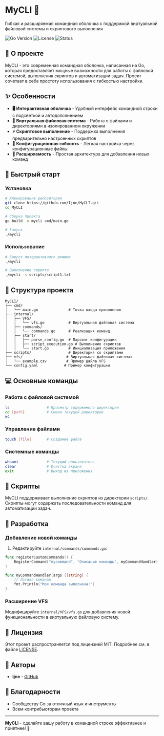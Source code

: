 # MyCLI 🚀

Гибкая и расширяемая командная оболочка с поддержкой виртуальной файловой системы и скриптового выполнения

![Go Version](https://img.shields.io/badge/Go-1.21+-blue)
![License](https://img.shields.io/badge/License-MIT-green)
![Status](https://img.shields.io/badge/Status-Active-brightgreen)

## 📖 О проекте

MyCLI - это современная командная оболочка, написанная на Go, которая предоставляет мощные возможности для работы с файловой системой, выполнения скриптов и автоматизации задач. Проект сочетает в себе простоту использования с гибкостью настройки.

## ✨ Особенности

- **🖥️ Интерактивная оболочка** - Удобный интерфейс командной строки с подсветкой и автодополнением
- **📁 Виртуальная файловая система** - Работа с файлами и директориями в изолированном окружении
- **⚡ Скриптовое выполнение** - Поддержка выполнения предварительно настроенных скриптов
- **🎯 Конфигурационная гибкость** - Легкая настройка через конфигурационные файлы
- **🔧 Расширяемость** - Простая архитектура для добавления новых команд

## 🚀 Быстрый старт

### Установка

```bash
# Клонирование репозитория
git clone https://github.com/Ijne/MyCLI.git
cd MyCLI

# Сборка проекта
go build -o mycli cmd/main.go

# Запуск
./mycli
```

### Использование

```bash
# Запуск интерактивного режима
./mycli

# Выполнение скрипта
./mycli -s scripts/script1.txt
```

## 📁 Структура проекта

```
MyCLI/
├── cmd/
│   └── main.go              # Точка входа приложения
├── internal/
│   ├── VFS/
│   │   └── vfs.go           # Виртуальная файловая система
│   ├── commands/
│   │   └── commands.go      # Реализация команд
│   ├── start/
│   │   ├── parse_config.go  # Парсинг конфигурации
│   │   ├── script_execution.go # Выполнение скриптов
│   │   └── start.go         # Инициализация приложения
├── scripts/                 # Директория со скриптами
├── vfs/                    # Виртуальная файловая система
│   └── example.csv         # Пример файла VFS
└── config.yaml            # Пример конфигурации
```

## 💻 Основные команды

### Работа с файловой системой
```bash
ls                 # Просмотр содержимого директории
cd [path]          # Смена текущей директории
wc
```

### Управление файлами
```bash
touch [file]       # Создание файла
```

### Системные команды
```bash        
whoami             # Текущий пользователь
clear              # Очистка экрана
exit               # Выход из приложения
```

## 📜 Скрипты

MyCLI поддерживает выполнение скриптов из директории `scripts/`. Скрипты могут содержать последовательности команд для автоматизации задач.

## 🔧 Разработка

### Добавление новой команды

1. Редактируйте `internal/commands/commands.go`:
```go
func registerCustomCommands() {
    RegisterCommand("mycommand", "Описание команды", myCommandHandler)
}

func myCommandHandler(args []string) {
    // Логика команды
    fmt.Println("Моя команда выполнена!")
}
```

### Расширение VFS

Модифицируйте `internal/VFS/vfs.go` для добавления новой функциональности в виртуальную файловую систему.

## 📄 Лицензия

Этот проект распространяется под лицензией MIT. Подробнее см. в файле [LICENSE](LICENSE).

## 👥 Авторы

- **Ijne** - [GitHub](https://github.com/Ijne)

## 🙏 Благодарности

- Сообществу Go за отличный язык и инструменты
- Всем контрибьюторам проекта

---

**MyCLI** - сделайте вашу работу в командной строке эффективнее и приятнее! 🎉